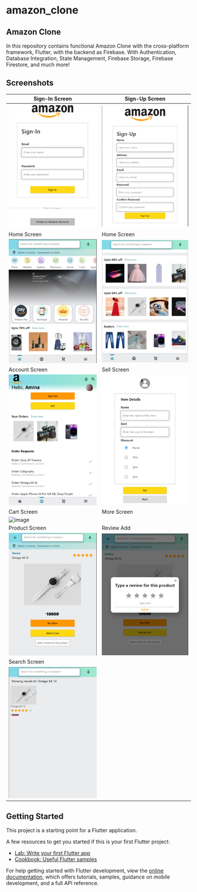 # amazon_clone

## Amazon Clone

In this repository contains functional Amazon Clone with the cross-platform framework, Flutter, with the backend as Firebase.
With Authentication, Database Integration, State Management, Firebase Storage, Firebase Firestore, and much more!

## Screenshots

| Sign-In Screen                                | Sign-Up Screen                                      |
| --------------------------------------------- | --------------------------------------------------- |
| ![image](assets/images/sign%20in.png)         | ![image](assets/images/sign%20up.png)                |
| Home Screen                                   | Home Screen                                         |
| ![image](assets/images/homepage.png)          | ![image](assets/images/homepage2.png)               |
| Account Screen                                | Sell Screen                                         |
| ![image](assets/images/account%20screeen.png) | ![image](assets/images/sell%20screeen%20.png)       |
| Cart Screen                                   | More Screen                                         |
| ![image](assets/images/)                      |                                                     |
| Product Screen                                | Review Add                                          |
| ![image](assets/images/productpage.png)       | ![image](assets/images/productpage%20reviewadd.png) |
| Search Screen                                 |
| ![image](assets/images/search%20screen.png)   |

## Getting Started

This project is a starting point for a Flutter application.

A few resources to get you started if this is your first Flutter project:

-   [Lab: Write your first Flutter app](https://docs.flutter.dev/get-started/codelab)
-   [Cookbook: Useful Flutter samples](https://docs.flutter.dev/cookbook)

For help getting started with Flutter development, view the
[online documentation](https://docs.flutter.dev/), which offers tutorials,
samples, guidance on mobile development, and a full API reference.
